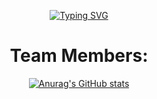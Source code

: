 <div align="center">

[![Typing SVG](https://readme-typing-svg.demolab.com?font=Bebas+Neue&size=30&duration=3000&pause=1000&color=CCDBE4&center=true&vCenter=true&width=500&height=60&lines=MT+Scripts;Quality+Resources+for+fivem;mt-scripts.com)](https://git.io/typing-svg)

  # Team Members:

  [![Anurag's GitHub stats](https://github-readme-stats.vercel.app/api?username=Bloope18&show_icons=true&theme=city_lights)](https://github.com/anuraghazra/github-readme-stats)

</div>

